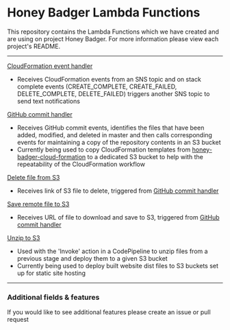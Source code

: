 <!--
Tags:  AWS, CodePipeline, Lambda Function, S3, Static Site Deploy
-->
# Honey Badger Lambda Functions

This repository contains the Lambda Functions which we have created and are using on project Honey Badger.  For more information please view each project's README.

---

[CloudFormation event handler](/cloudformation-event-handler-hb)
- Receives CloudFormation events from an SNS topic and on stack complete events (CREATE_COMPLETE, CREATE_FAILED, DELETE_COMPLETE, DELETE_FAILED) triggers another SNS topic to send text notifications


[GitHub commit handler](/github-commit-handler-hb)
- Receives GitHub commit events, identifies the files that have been added, modified, and deleted in master and then calls corresponding events for maintaining a copy of the repository contents in an S3 bucket
- Currently being used to copy CloudFormation templates from [honey-badger-cloud-formation](https://github.com/pariveda/honey-badger-cloud-formation) to a dedicated S3 bucket to help with the repeatability of the CloudFormation workflow


[Delete file from S3](/delete-file-from-s3)
- Receives link of S3 file to delete, triggered from [GitHub commit handler](/github-commit-handler-hb)


[Save remote file to S3](/save-remote-file-to-s3)
- Receives URL of file to download and save to S3, triggered from [GitHub commit handler](/github-commit-handler-hb)


[Unzip to S3](/unzip-to-s3)
- Used with the 'Invoke' action in a CodePipeline to unzip files from a previous stage and deploy them to a given S3 bucket
- Currently being used to deploy built website dist files to S3 buckets set up for static site hosting

---

### Additional fields & features
If you would like to see additional features please create an issue or pull request
